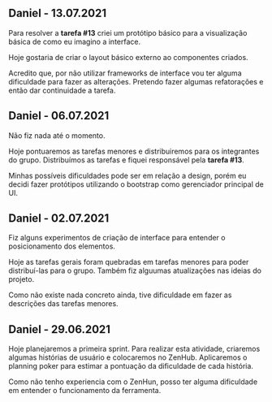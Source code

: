 ## Daniel - 13.07.2021

Para resolver a **tarefa #13** criei um protótipo básico para a visualização básica de como eu imagino a interface.

Hoje gostaria de criar o layout básico externo ao componentes criados.

Acredito que, por não utilizar frameworks de interface vou ter alguma dificuldade para fazer as alterações.
Pretendo fazer algumas refatorações e então dar continuidade a tarefa.

## Daniel - 06.07.2021

Não fiz nada até o momento.

Hoje pontuaremos as tarefas menores e distribuiremos para os integrantes do grupo.
Distribuímos as tarefas e fiquei responsável pela **tarefa #13**.

Minhas possíveis dificuldades pode ser em relação a design, porém eu decidi fazer protótipos utilizando o bootstrap como gerenciador principal de UI.

## Daniel - 02.07.2021

Fiz alguns experimentos de criação de interface para entender o posicionamento dos elementos.

Hoje as tarefas gerais foram quebradas em tarefas menores para poder distribuí-las para o grupo.
Também fiz alguumas atualizações nas ideias do projeto.

Como não existe nada concreto ainda, tive dificuldade em fazer as descrições das tarefas menores.

## Daniel - 29.06.2021

Hoje planejaremos a primeira sprint.
Para realizar esta atividade, criaremos algumas histórias de usuário e colocaremos no ZenHub.
Aplicaremos o planning poker para estimar a pontuação da dificuldade de cada história.

Como não tenho experiencia com o ZenHun, posso ter alguma dificuldade em entender o funcionamento da ferramenta.
